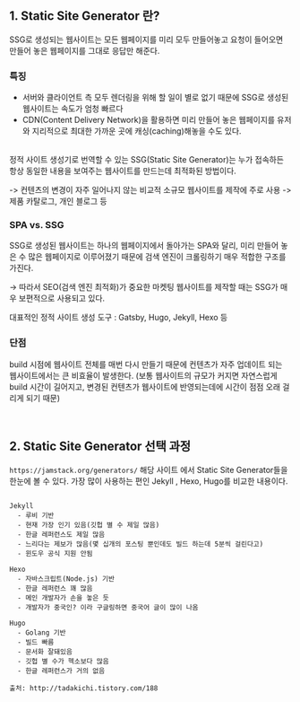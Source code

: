 

## 1. Static Site Generator 란?

SSG로 생성되는 웹사이트는 모든 웹페이지를 미리 모두 만들어놓고
요청이 들어오면 만들어 놓은 웹페이지를 그대로 응답만 해준다.

### 특징

- 서버와 클라이언트 측 모두 렌더링을 위해 할 일이 별로 없기 때문에 SSG로 생성된 웹사이트는 속도가 엄청 빠르다
- CDN(Content Delivery Network)을 활용하면 미리 만들어 놓은 웹페이지를 유저와 지리적으로 최대한 가까운 곳에 캐싱(caching)해놓을 수도 있다.
<br/>
정적 사이트 생성기로 번역할 수 있는 SSG(Static Site Generator)는 누가 접속하든 항상 동일한 내용을 보여주는 웹사이트를 만드는데 최적화된 방법이다.

-> 컨텐츠의 변경이 자주 일어나지 않는 비교적 소규모 웹사이트를 제작에 주로 사용
-> 제품 카탈로그, 개인 블로그 등

 

### SPA vs. SSG

SSG로 생성된 웹사이트는 하나의 웹페이지에서 돌아가는 SPA와 달리,
미리 만들어 놓은 수 많은 웹페이지로 이루어졌기 때문에 검색 엔진이 크롤링하기 매우 적합한 구조를 가진다.

→ 따라서 SEO(검색 엔진 최적화)가 중요한 마켓팅 웹사이트를 제작할 때는 SSG가 매우 보편적으로 사용되고 있다.

대표적인 정적 사이트 생성 도구 :  Gatsby, Hugo, Jekyll, Hexo 등

### 단점

build 시점에 웹사이트 전체를 매번 다시 만들기 때문에 컨텐츠가 자주 업데이트 되는 웹사이트에서는 큰 비효율이 발생한다.
(보통 웹사이트의 규모가 커지면 자연스럽게 build 시간이 길어지고, 변경된 컨텐츠가 웹사이트에 반영되는데에 시간이 점점 오래 걸리게 되기 때문)

<br/>

## 2. Static Site Generator 선택 과정
`https://jamstack.org/generators/` 해당 사이트 에서  Static Site Generator들을 한눈에 볼 수 있다.
가장 많이 사용하는 편인 Jekyll , Hexo, Hugo를 비교한 내용이다.

```

Jekyll
  - 루비 기반
  - 현재 가장 인기 있음(깃헙 별 수 제일 많음)
  - 한글 레퍼런스도 제일 많음
  - 느리다는 제보가 많음(몇 십개의 포스팅 뿐인데도 빌드 하는데 5분씩 걸린다고)
  - 윈도우 공식 지원 안됨

Hexo
  - 자바스크립트(Node.js) 기반
  - 한글 레퍼런스 꽤 많음
  - 메인 개발자가 손을 놓은 듯
  - 개발자가 중국인? 이라 구글링하면 중국어 글이 많이 나옴

Hugo
  - Golang 기반
  - 빌드 빠름
  - 문서화 잘돼있음
  - 깃헙 별 수가 헥소보다 많음
  - 한글 레퍼런스가 거의 없음

출처: http://tadakichi.tistory.com/188
```

